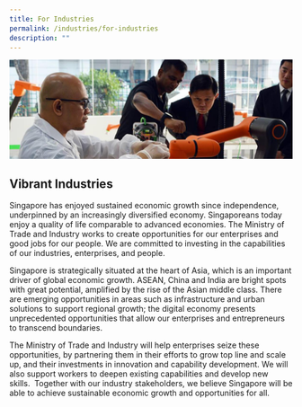 ```yaml
---
title: For Industries
permalink: /industries/for-industries
description: ""
---
```

![Banner](/images/Industries/For%20Industries/ForIndustries%20_Banner.jpg)

## Vibrant Industries

Singapore has enjoyed sustained economic growth since independence, underpinned by an increasingly diversified economy. Singaporeans today enjoy a quality of life comparable to advanced economies. The Ministry of Trade and Industry works to create opportunities for our enterprises and good jobs for our people. We are committed to investing in the capabilities of our industries, enterprises, and people.  
  
Singapore is strategically situated at the heart of Asia, which is an important driver of global economic growth. ASEAN, China and India are bright spots with great potential, amplified by the rise of the Asian middle class. There are emerging opportunities in areas such as infrastructure and urban solutions to support regional growth; the digital economy presents unprecedented opportunities that allow our enterprises and entrepreneurs to transcend boundaries.   
  
The Ministry of Trade and Industry will help enterprises seize these opportunities, by partnering them in their efforts to grow top line and scale up, and their investments in innovation and capability development. We will also support workers to deepen existing capabilities and develop new skills.  Together with our industry stakeholders, we believe Singapore will be able to achieve sustainable economic growth and opportunities for all.